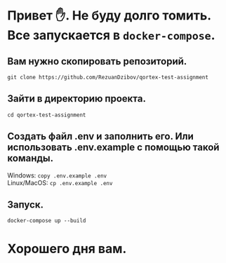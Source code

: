 # Привет ✋. Не буду долго томить. Все запускается в `docker-compose`. 
## Вам нужно скопировать репозиторий.
`git clone https://github.com/RezuanDzibov/qortex-test-assignment`

## Зайти в директорию проекта.
`cd qortex-test-assignment`

## Создать файл .env и заполнить его. Или использовать .env.example с помощью такой команды.
Windows: `copy .env.example .env`\
Linux/MacOS: `cp .env.example .env`

## Запуск.
`docker-compose up --build`
# Хорошего дня вам.